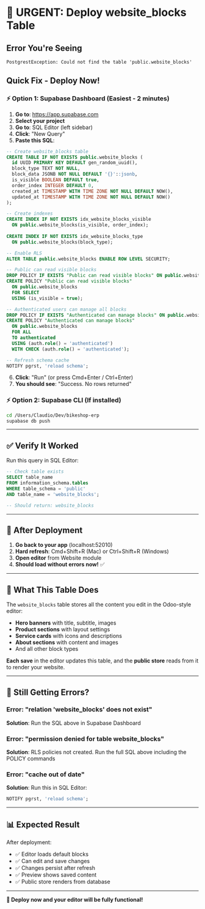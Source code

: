 # 🚨 URGENT: Deploy website_blocks Table

## Error You're Seeing

```
PostgrestException: Could not find the table 'public.website_blocks'
```

## Quick Fix - Deploy Now!

### ⚡ Option 1: Supabase Dashboard (Easiest - 2 minutes)

1. **Go to**: https://app.supabase.com
2. **Select your project**
3. **Go to**: SQL Editor (left sidebar)
4. **Click**: "New Query"
5. **Paste this SQL**:

```sql
-- Create website_blocks table
CREATE TABLE IF NOT EXISTS public.website_blocks (
  id UUID PRIMARY KEY DEFAULT gen_random_uuid(),
  block_type TEXT NOT NULL,
  block_data JSONB NOT NULL DEFAULT '{}'::jsonb,
  is_visible BOOLEAN DEFAULT true,
  order_index INTEGER DEFAULT 0,
  created_at TIMESTAMP WITH TIME ZONE NOT NULL DEFAULT NOW(),
  updated_at TIMESTAMP WITH TIME ZONE NOT NULL DEFAULT NOW()
);

-- Create indexes
CREATE INDEX IF NOT EXISTS idx_website_blocks_visible 
  ON public.website_blocks(is_visible, order_index);
  
CREATE INDEX IF NOT EXISTS idx_website_blocks_type 
  ON public.website_blocks(block_type);

-- Enable RLS
ALTER TABLE public.website_blocks ENABLE ROW LEVEL SECURITY;

-- Public can read visible blocks
DROP POLICY IF EXISTS "Public can read visible blocks" ON public.website_blocks;
CREATE POLICY "Public can read visible blocks"
  ON public.website_blocks
  FOR SELECT
  USING (is_visible = true);

-- Authenticated users can manage all blocks
DROP POLICY IF EXISTS "Authenticated can manage blocks" ON public.website_blocks;
CREATE POLICY "Authenticated can manage blocks"
  ON public.website_blocks
  FOR ALL
  TO authenticated
  USING (auth.role() = 'authenticated')
  WITH CHECK (auth.role() = 'authenticated');

-- Refresh schema cache
NOTIFY pgrst, 'reload schema';
```

6. **Click**: "Run" (or press Cmd+Enter / Ctrl+Enter)
7. **You should see**: "Success. No rows returned"

### ⚡ Option 2: Supabase CLI (If installed)

```bash
cd /Users/Claudio/Dev/bikeshop-erp
supabase db push
```

---

## ✅ Verify It Worked

Run this query in SQL Editor:

```sql
-- Check table exists
SELECT table_name 
FROM information_schema.tables 
WHERE table_schema = 'public' 
AND table_name = 'website_blocks';

-- Should return: website_blocks
```

---

## 🔄 After Deployment

1. **Go back to your app** (localhost:52010)
2. **Hard refresh**: Cmd+Shift+R (Mac) or Ctrl+Shift+R (Windows)
3. **Open editor** from Website module
4. **Should load without errors now!** ✅

---

## 🎯 What This Table Does

The `website_blocks` table stores all the content you edit in the Odoo-style editor:

- **Hero banners** with title, subtitle, images
- **Product sections** with layout settings
- **Service cards** with icons and descriptions
- **About sections** with content and images
- And all other block types

**Each save** in the editor updates this table, and the **public store** reads from it to render your website.

---

## 🐛 Still Getting Errors?

### Error: "relation 'website_blocks' does not exist"
**Solution**: Run the SQL above in Supabase Dashboard

### Error: "permission denied for table website_blocks"
**Solution**: RLS policies not created. Run the full SQL above including the POLICY commands

### Error: "cache out of date"
**Solution**: Run this in SQL Editor:
```sql
NOTIFY pgrst, 'reload schema';
```

---

## 📊 Expected Result

After deployment:
- ✅ Editor loads default blocks
- ✅ Can edit and save changes
- ✅ Changes persist after refresh
- ✅ Preview shows saved content
- ✅ Public store renders from database

---

**🚀 Deploy now and your editor will be fully functional!**
